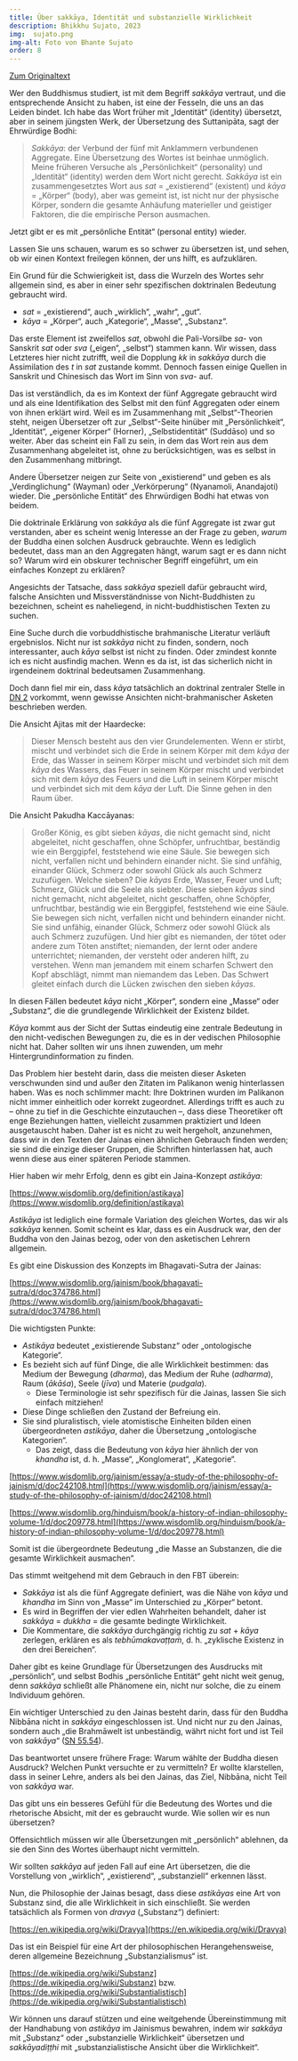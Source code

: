 ```yaml
---
title: Über sakkāya, Identität und substanzielle Wirklichkeit
description: Bhikkhu Sujato, 2023
img:  sujato.png
img-alt: Foto von Bhante Sujato
order: 8
---
```


[Zum Originaltext](https://discourse.suttacentral.net/t/on-sakkaya-identity-and-substantial-reality/31048)

Wer den Buddhismus studiert, ist mit dem Begriff *sakkāya* vertraut, und die entsprechende Ansicht zu haben, ist eine der Fesseln, die uns an das Leiden bindet. Ich habe das Wort früher mit „Identität“ (identity) übersetzt, aber in seinem jüngsten Werk, der Übersetzung des Suttanipāta, sagt der Ehrwürdige Bodhi:

> *Sakkāya*: der Verbund der fünf mit Anklammern verbundenen Aggregate. Eine Übersetzung des Wortes ist beinhae unmöglich. Meine früheren Versuche als „Persönlichkeit“ (personality) und „Identität“ (identity) werden dem Wort nicht gerecht. *Sakkāya* ist ein zusammengesetztes Wort aus *sat* = „existierend“ (existent) und *kāya* = „Körper“ (body), aber was gemeint ist, ist nicht nur der physische Körper, sondern die gesamte Anhäufung materieller und geistiger Faktoren, die die empirische Person ausmachen.

Jetzt gibt er es mit „persönliche Entität“ (personal entity) wieder.

Lassen Sie uns schauen, warum es so schwer zu übersetzen ist, und sehen, ob wir einen Kontext freilegen können, der uns hilft, es aufzuklären.

Ein Grund für die Schwierigkeit ist, dass die Wurzeln des Wortes sehr allgemein sind, es aber in einer sehr spezifischen doktrinalen Bedeutung gebraucht wird.

* *sat* = „existierend“, auch „wirklich“, „wahr“, „gut“.
* *kāya* = „Körper“, auch „Kategorie“, „Masse“, „Substanz“.

Das erste Element ist zweifellos *sat*, obwohl die Pali-Vorsilbe *sa-* von Sanskrit *sat* oder *sva* („eigen“, „selbst“) stammen kann. Wir wissen, dass Letzteres hier nicht zutrifft, weil die Dopplung *kk* in *sakkāya* durch die Assimilation des *t* in *sat* zustande kommt. Dennoch fassen einige Quellen in Sanskrit und Chinesisch das Wort im Sinn von *sva-* auf.

Das ist verständlich, da es im Kontext der fünf Aggregate gebraucht wird und als eine Identifikation des Selbst mit den fünf Aggregaten oder einem von ihnen erklärt wird. Weil es im Zusammenhang mit „Selbst“-Theorien steht, neigen Übersetzer oft zur „Selbst“-Seite hinüber mit „Persönlichkeit“, „Identität“, „eigener Körper“ (Horner), „Selbstidentität“ (Suddāso) und so weiter. Aber das scheint ein Fall zu sein, in dem das Wort rein aus dem Zusammenhang abgeleitet ist, ohne zu berücksichtigen, was es selbst in den Zusammenhang mitbringt.

Andere Übersetzer neigen zur Seite von „existierend“ und geben es als „Verdinglichung“ (Wayman) oder „Verkörperung“ (Nyanamoli, Anandajoti) wieder. Die „persönliche Entität“ des Ehrwürdigen Bodhi hat etwas von beidem.

Die doktrinale Erklärung von *sakkāya* als die fünf Aggregate ist zwar gut verstanden, aber es scheint wenig Interesse an der Frage zu geben, *warum* der Buddha einen solchen Ausdruck gebrauchte. Wenn es lediglich bedeutet, dass man an den Aggregaten hängt, warum sagt er es dann nicht so? Warum wird ein obskurer technischer Begriff eingeführt, um ein einfaches Konzept zu erklären?

Angesichts der Tatsache, dass *sakkāya* speziell dafür gebraucht wird, falsche Ansichten und Missverständnisse von Nicht-Buddhisten zu bezeichnen, scheint es naheliegend, in nicht-buddhistischen Texten zu suchen.

Eine Suche durch die vorbuddhistische brahmanische Literatur verläuft ergebnislos. Nicht nur ist *sakkāya* nicht zu finden, sondern, noch interessanter, auch *kāya* selbst ist nicht zu finden. Oder zmindest konnte ich es nicht ausfindig machen. Wenn es da ist, ist das sicherlich nicht in irgendeinem doktrinal bedeutsamen Zusammenhang.

Doch dann fiel mir ein, dass *kāya* tatsächlich an doktrinal zentraler Stelle in [DN 2](#/sutta/dn2/de/sabbamitta) vorkommt, wenn gewisse Ansichten nicht-brahmanischer Asketen beschrieben werden.

Die Ansicht Ajitas mit der Haardecke:

> Dieser Mensch besteht aus den vier Grundelementen. Wenn er stirbt, mischt und verbindet sich die Erde in seinem Körper mit dem *kāya* der Erde, das Wasser in seinem Körper mischt und verbindet sich mit dem *kāya* des Wassers, das Feuer in seinem Körper mischt und verbindet sich mit dem *kāya* des Feuers und die Luft in seinem Körper mischt und verbindet sich mit dem *kāya* der Luft. Die Sinne gehen in den Raum über.

Die Ansicht Pakudha Kaccāyanas:

> Großer König, es gibt sieben *kāyas*, die nicht gemacht sind, nicht abgeleitet, nicht geschaffen, ohne Schöpfer, unfruchtbar, beständig wie ein Berggipfel, feststehend wie eine Säule. Sie bewegen sich nicht, verfallen nicht und behindern einander nicht. Sie sind unfähig, einander Glück, Schmerz oder sowohl Glück als auch Schmerz zuzufügen. Welche sieben? Die *kāyas* Erde, Wasser, Feuer und Luft; Schmerz, Glück und die Seele als siebter. Diese sieben *kāyas* sind nicht gemacht, nicht abgeleitet, nicht geschaffen, ohne Schöpfer, unfruchtbar, beständig wie ein Berggipfel, feststehend wie eine Säule. Sie bewegen sich nicht, verfallen nicht und behindern einander nicht. Sie sind unfähig, einander Glück, Schmerz oder sowohl Glück als auch Schmerz zuzufügen. Und hier gibt es niemanden, der tötet oder andere zum Töten anstiftet; niemanden, der lernt oder andere unterrichtet; niemanden, der versteht oder anderen hilft, zu verstehen. Wenn man jemandem mit einem scharfen Schwert den Kopf abschlägt, nimmt man niemandem das Leben. Das Schwert gleitet einfach durch die Lücken zwischen den sieben *kāyas*.

In diesen Fällen bedeutet *kāya* nicht „Körper“, sondern eine „Masse“ oder „Substanz“, die die grundlegende Wirklichkeit der Existenz bildet.

*Kāya* kommt aus der Sicht der Suttas eindeutig eine zentrale Bedeutung in den nicht-vedischen Bewegungen zu, die es in der vedischen Philosophie nicht hat. Daher sollten wir uns ihnen zuwenden, um mehr Hintergrundinformation zu finden.

Das Problem hier besteht darin, dass die meisten dieser Asketen verschwunden sind und außer den Zitaten im Palikanon wenig hinterlassen haben. Was es noch schlimmer macht: Ihre Doktrinen wurden im Palikanon nicht immer einheitlich oder korrekt zugeordnet. Allerdings trifft es auch zu – ohne zu tief in die Geschichte einzutauchen –, dass diese Theoretiker oft enge Beziehungen hatten, vielleicht zusammen praktiziert und Ideen ausgetauscht haben. Daher ist es nicht zu weit hergeholt, anzunehmen, dass wir in den Texten der Jainas einen ähnlichen Gebrauch finden werden; sie sind die einzige dieser Gruppen, die Schriften hinterlassen hat, auch wenn diese aus einer späteren Periode stammen.

Hier haben wir mehr Erfolg, denn es gibt ein Jaina-Konzept *astikāya*:

[https://www.wisdomlib.org/definition/astikaya](https://www.wisdomlib.org/definition/astikaya)

*Astikāya* ist lediglich eine formale Variation des gleichen Wortes, das wir als *sakkāya* kennen. Somit scheint es klar, dass es ein Ausdruck war, den der Buddha von den Jainas bezog, oder von den asketischen Lehrern allgemein.

Es gibt eine Diskussion des Konzepts im Bhagavati-Sutra der Jainas:

[https://www.wisdomlib.org/jainism/book/bhagavati-sutra/d/doc374786.html](https://www.wisdomlib.org/jainism/book/bhagavati-sutra/d/doc374786.html)

Die wichtigsten Punkte:

* *Astikāya* bedeutet „existierende Substanz“ oder „ontologische Kategorie“.
* Es bezieht sich auf fünf Dinge, die alle Wirklichkeit bestimmen: das Medium der Bewegung (*dharma*), das Medium der Ruhe (*adharma*), Raum (*ākāśa*), Seele (*jīva*) und Materie (*pudgala*).
  * Diese Terminologie ist sehr spezifisch für die Jainas, lassen Sie sich einfach mitziehen!
* Diese Dinge schließen den Zustand der Befreiung ein.
* Sie sind pluralistisch, viele atomistische Einheiten bilden einen übergeordneten *astikāya*, daher die Übersetzung „ontologische Kategorien“.
  * Das zeigt, dass die Bedeutung von *kāya* hier ähnlich der von *khandha* ist, d. h. „Masse“, „Konglomerat“, „Kategorie“.

[https://www.wisdomlib.org/jainism/essay/a-study-of-the-philosophy-of-jainism/d/doc242108.html](https://www.wisdomlib.org/jainism/essay/a-study-of-the-philosophy-of-jainism/d/doc242108.html)

[https://www.wisdomlib.org/hinduism/book/a-history-of-indian-philosophy-volume-1/d/doc209778.html](https://www.wisdomlib.org/hinduism/book/a-history-of-indian-philosophy-volume-1/d/doc209778.html)

Somit ist die übergeordnete Bedeutung „die Masse an Substanzen, die die gesamte Wirklichkeit ausmachen“.

Das stimmt weitgehend mit dem Gebrauch in den FBT überein:

* *Sakkāya* ist als die fünf Aggregate definiert, was die Nähe von *kāya* und *khandha* im Sinn von „Masse“ im Unterschied zu „Körper“ betont.
* Es wird in Begriffen der vier edlen Wahrheiten behandelt, daher ist *sakkāya* = *dukkha* = die gesamte bedingte Wirklichkeit.
* Die Kommentare, die *sakkāya* durchgängig richtig zu *sat* + *kāya* zerlegen, erklären es als *tebhūmakavaṭṭaṁ*, d. h. „zyklische Existenz in den drei Bereichen“.

Daher gibt es keine Grundlage für Übersetzungen des Ausdrucks mit „persönlich“, und selbst Bodhis „persönliche Entität“ geht nicht weit genug, denn *sakkāya* schließt alle Phänomene ein, nicht nur solche, die zu einem Individuum gehören.

Ein wichtiger Unterschied zu den Jainas besteht darin, dass für den Buddha Nibbāna nicht in *sakkāya* eingeschlossen ist. Und nicht nur zu den Jainas, sondern auch „die Brahmāwelt ist unbeständig, währt nicht fort und ist Teil von *sakkāya*“ ([SN 55.54](#/sutta/sn55.54/de/sabbamitta)).

Das beantwortet unsere frühere Frage: Warum wählte der Buddha diesen Ausdruck? Welchen Punkt versuchte er zu vermitteln? Er wollte klarstellen, dass in seiner Lehre, anders als bei den Jainas, das Ziel, Nibbāna, nicht Teil von *sakkāya* war.

Das gibt uns ein besseres Gefühl für die Bedeutung des Wortes und die rhetorische Absicht, mit der es gebraucht wurde. Wie sollen wir es nun übersetzen?

Offensichtlich müssen wir alle Übersetzungen mit „persönlich“ ablehnen, da sie den Sinn des Wortes überhaupt nicht vermitteln.

Wir sollten *sakkāya* auf jeden Fall auf eine Art übersetzen, die die Vorstellung von „wirklich“, „existierend“, „substanziell“ erkennen lässt.

Nun, die Philosophie der Jainas besagt, dass diese *astikāyas* eine Art von Substanz sind, die alle Wirklichkeit in sich einschließt. Sie werden tatsächlich als Formen von *dravya* („Substanz“) definiert:

[https://en.wikipedia.org/wiki/Dravya](https://en.wikipedia.org/wiki/Dravya)

Das ist ein Beispiel für eine Art der philosophischen Herangehensweise, deren allgemeine Bezeichnung „Substanzialismus“ ist.

[https://de.wikipedia.org/wiki/Substanz](https://de.wikipedia.org/wiki/Substanz) bzw. [https://de.wikipedia.org/wiki/Substantialistisch](https://de.wikipedia.org/wiki/Substantialistisch)

Wir können uns darauf stützen und eine weitgehende Übereinstimmung mit der Handhabung von *astikāya* im Jainismus bewahren, indem wir *sakkāya* mit „Substanz“ oder „substanzielle Wirklichkeit“ übersetzen und *sakkāyadiṭṭhi* mit „substanzialistische Ansicht über die Wirklichkeit“.

